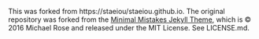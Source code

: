 This was forked from https://staeiou/staeiou.github.io. 
The original repository was forked from the [Minimal Mistakes Jekyll Theme](https://mmistakes.github.io/minimal-mistakes/), which is © 2016 Michael Rose and released under the MIT License. See LICENSE.md.

